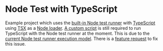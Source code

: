 # Node Test with TypeScript

Example project which uses the [built-in Node test runner](https://nodejs.org/api/test.html) with [TypeScript](https://www.typescriptlang.org/) using [TSX](https://github.com/esbuild-kit/tsx) as a [Node loader](https://nodejs.org/api/esm.html#loaders). [A custom script](https://github.com/scottwillmoore/node-test-with-typescript/blob/main/script/test.ts) is still required to run TypeScript with the Node test runner at the moment. This is due to the [current Node test runner execution model](https://nodejs.org/docs/latest-v20.x/api/test.html#test-runner-execution-model). There is a [feature request](https://github.com/nodejs/node/issues/46292) to fix this issue.

